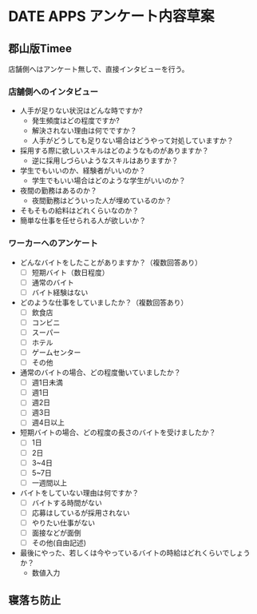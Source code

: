 # DATE APPS アンケート内容草案

## 郡山版Timee

店舗側へはアンケート無しで、直接インタビューを行う。

### 店舗側へのインタビュー

- 人手が足りない状況はどんな時ですか?
  - 発生頻度はどの程度ですか?
  - 解決されない理由は何でですか？
  - 人手がどうしても足りない場合はどうやって対処していますか？
- 採用する際に欲しいスキルはどのようなものがありますか？
  - 逆に採用しづらいようなスキルはありますか？
- 学生でもいいのか、経験者がいいのか？
  - 学生でもいい場合はどのような学生がいいのか？
- 夜間の勤務はあるのか？
  - 夜間勤務はどういった人が埋めているのか？
- そもそもの給料はどれくらいなのか？
- 簡単な仕事を任せられる人が欲しいか？

### ワーカーへのアンケート

- どんなバイトをしたことがありますか？（複数回答あり）
  - [ ] 短期バイト（数日程度）
  - [ ] 通常のバイト
  - [ ] バイト経験はない

- どのような仕事をしていましたか？（複数回答あり）
  - [ ] 飲食店
  - [ ] コンビニ
  - [ ] スーパー
  - [ ] ホテル
  - [ ] ゲームセンター
  - [ ] その他

- 通常のバイトの場合、どの程度働いていましたか？
  - [ ] 週1日未満
  - [ ] 週1日
  - [ ] 週2日
  - [ ] 週3日
  - [ ] 週4日以上

- 短期バイトの場合、どの程度の長さのバイトを受けましたか？
  - [ ] 1日
  - [ ] 2日
  - [ ] 3~4日
  - [ ] 5~7日
  - [ ] 一週間以上

- バイトをしていない理由は何ですか？
  - [ ] バイトする時間がない
  - [ ] 応募はしているが採用されない
  - [ ] やりたい仕事がない
  - [ ] 面接などが面倒
  - [ ] その他(自由記述)

- 最後にやった、若しくは今やっているバイトの時給はどれくらいでしょうか？
  - 数値入力


## 寝落ち防止
